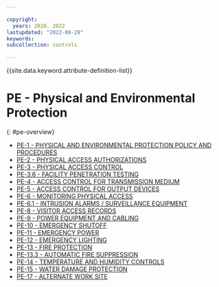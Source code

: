 ```yaml
---

copyright:
  years: 2020, 2022
lastupdated: "2022-08-28"
keywords: 
subcollection: controls

---
```




{{site.data.keyword.attribute-definition-list}}

# PE - Physical and Environmental Protection
{: #pe-overview}

- [PE-1 - PHYSICAL AND ENVIRONMENTAL PROTECTION POLICY AND PROCEDURES](/docs/controls/pe-1)
- [PE-2 - PHYSICAL ACCESS AUTHORIZATIONS](/docs/controls/pe-2)
- [PE-3 - PHYSICAL ACCESS CONTROL](/docs/controls/pe-3)
- [PE-3.6 - FACILITY PENETRATION TESTING](/docs/controls/pe-3.6)
- [PE-4 - ACCESS CONTROL FOR TRANSMISSION MEDIUM](/docs/controls/pe-4)
- [PE-5 - ACCESS CONTROL FOR OUTPUT DEVICES](/docs/controls/pe-5)
- [PE-6 - MONITORING PHYSICAL ACCESS](/docs/controls/pe-6)
- [PE-6.1 - INTRUSION ALARMS / SURVEILLANCE EQUIPMENT](/docs/controls/pe-6.1)
- [PE-8 - VISITOR ACCESS RECORDS](/docs/controls/pe-8)
- [PE-9 - POWER EQUIPMENT AND CABLING](/docs/controls/pe-9)
- [PE-10 - EMERGENCY SHUTOFF](/docs/controls/pe-10)
- [PE-11 - EMERGENCY POWER](/docs/controls/pe-11)
- [PE-12 - EMERGENCY LIGHTING](/docs/controls/pe-12)
- [PE-13 - FIRE PROTECTION](/docs/controls/pe-13)
- [PE-13.3 - AUTOMATIC FIRE SUPPRESSION](/docs/controls/pe-13.3)
- [PE-14 - TEMPERATURE AND HUMIDITY CONTROLS](/docs/controls/pe-14)
- [PE-15 - WATER DAMAGE PROTECTION](/docs/controls/pe-15)
- [PE-17 - ALTERNATE WORK SITE](/docs/controls/pe-17)




